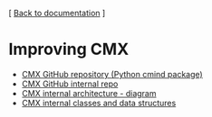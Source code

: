 ﻿[ [Back to documentation](README.md) ]

# Improving CMX

* [CMX GitHub repository (Python cmind package)](https://github.com/mlcommons/ck/tree/master/cm)
* [CMX GitHub internal repo](https://github.com/mlcommons/ck/tree/master/cm/cmind/repo)
* [CMX internal architecture - diagram](architecture-4.0.0.png)
* [CMX internal classes and data structures](https://cknowledge.org/docs/cmx)
